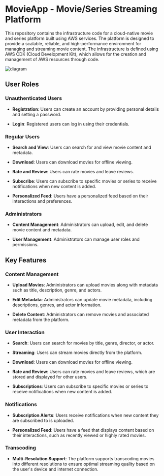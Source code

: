 # MovieApp - Movie/Series Streaming Platform
This repository contains the infrastructure code for a cloud-native movie and series platform built using AWS services. The platform is designed to provide a scalable, reliable, and high-performance environment for managing and streaming movie content. The infrastructure is defined using AWS CDK (Cloud Development Kit), which allows for the creation and management of AWS resources through code.

![diagram](https://github.com/user-attachments/assets/493e1472-c2d4-4d0c-8b65-ffa82ed3a899)

## User Roles
### Unauthenticated Users
* **Registration**: Users can create an account by providing personal details and setting a password.  
  
* **Login**: Registered users can log in using their credentials.

### Regular Users
* **Search and View**: Users can search for and view movie content and metadata.  

* **Download**: Users can download movies for offline viewing.  

* **Rate and Review**: Users can rate movies and leave reviews.  

* **Subscribe**: Users can subscribe to specific movies or series to receive notifications when new content is added.  

* **Personalized Feed**: Users have a personalized feed based on their interactions and preferences.  

### Administrators
* **Content Management**: Administrators can upload, edit, and delete movie content and metadata.

* **User Management**: Administrators can manage user roles and permissions.  

## Key Features

### Content Management
* **Upload Movies**: Administrators can upload movies along with metadata such as title, description, genre, and actors.

* **Edit Metadata**: Administrators can update movie metadata, including descriptions, genres, and actor information.

* **Delete Content**: Administrators can remove movies and associated metadata from the platform.

### User Interaction
* **Search**: Users can search for movies by title, genre, director, or actor.

* **Streaming**: Users can stream movies directly from the platform.

* **Download**: Users can download movies for offline viewing.

* **Rate and Review**: Users can rate movies and leave reviews, which are stored and displayed for other users.

* **Subscriptions**: Users can subscribe to specific movies or series to receive notifications when new content is added.

### Notifications
* **Subscription Alerts**: Users receive notifications when new content they are subscribed to is uploaded.

* **Personalized Feed**: Users have a feed that displays content based on their interactions, such as recently viewed or highly rated movies.

### Transcoding
* **Multi-Resolution Support**: The platform supports transcoding movies into different resolutions to ensure optimal streaming quality based on the user's device and internet connection.

